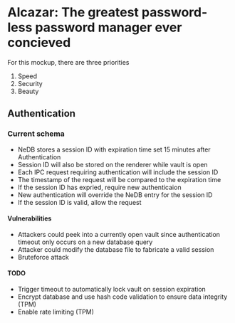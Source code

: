 # Alcazar: The greatest password-less password manager ever concieved

For this mockup, there are three priorities

1. Speed
2. Security
3. Beauty

## Authentication

### Current schema
* NeDB stores a session ID with expiration time set 15 minutes after Authentication
* Session ID will also be stored on the renderer while vault is open
* Each IPC request requiring authentication will include the session ID 
* The timestamp of the request will be compared to the expiration time
* If the session ID has expried, require new authenticaion
* New authentication will override the NeDB entry for the session ID
* If the session ID is valid, allow the request

#### Vulnerabilities
* Attackers could peek into a currently open vault since authentication timeout only occurs on a new database query
* Attacker could modify the database file to fabricate a valid session
* Bruteforce attack

#### TODO

* Trigger timeout to automatically lock vault on session expiration
* Encrypt database and use hash code validation to ensure data integrity (TPM)
* Enable rate limiting (TPM)

